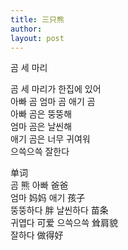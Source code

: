 ```yaml
---
title: 三只熊 
author:
layout: post
---
```

<p>곰 세 마리</p>
<p>곰 세 마리가 한집에 있어<br />
아빠 곰 엄마 곰 애기 곰<br />
아빠 곰은 뚱뚱해<br />
엄마 곰은 날씬해<br />
애기 곰은 너무 귀여워<br />
으쓱으쓱 잘한다</p>
<p>单词<br />
곰  熊                아빠   爸爸<br />
엄마  妈妈            애기   孩子<br />
뚱뚱하다  胖          날씬하다  苗条<br />
귀엽다  可爱          으쓱으쓱  耸肩貌<br />
잘하다  做得好</p>
